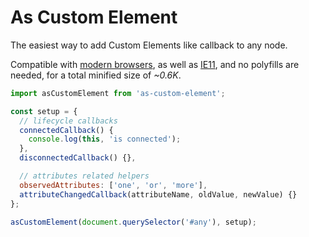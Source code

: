 # As Custom Element

The easiest way to add Custom Elements like callback to any node.

Compatible with [modern browsers](https://webreflection.github.io/as-custom-element/test/), as well as [IE11](https://webreflection.github.io/as-custom-element/test/ie/), and no polyfills are needed, for a total minified size of *~0.6K*.

```js
import asCustomElement from 'as-custom-element';

const setup = {
  // lifecycle callbacks
  connectedCallback() {
    console.log(this, 'is connected');
  },
  disconnectedCallback() {},

  // attributes related helpers
  observedAttributes: ['one', 'or', 'more'],
  attributeChangedCallback(attributeName, oldValue, newValue) {}
};

asCustomElement(document.querySelector('#any'), setup);
```
